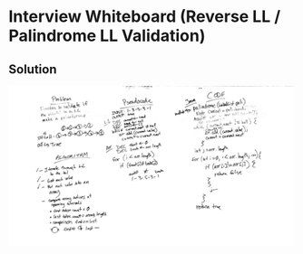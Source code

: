 # Interview Whiteboard (Reverse LL / Palindrome LL Validation)

## Solution
![Code Challenge 9](../assets/401-cc9-wb.jpg)